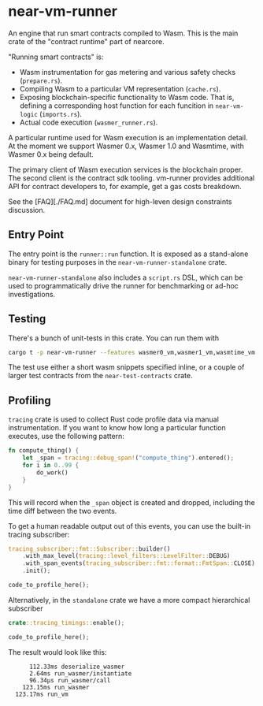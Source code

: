# near-vm-runner

An engine that run smart contracts compiled to Wasm.
This is the main crate of the "contract runtime" part of nearcore.

"Running smart contracts" is:

* Wasm instrumentation for gas metering and various safety checks (`prepare.rs`).
* Compiling Wasm to a particular VM representation (`cache.rs`).
* Exposing blockchain-specific functionality to Wasm code.
  That is, defining a corresponding host function for each funcition in `near-vm-logic` (`imports.rs`).
* Actual code execution (`wasmer_runner.rs`).

A particular runtime used for Wasm execution is an implementation detail.
At the moment we support Wasmer 0.x, Wasmer 1.0 and Wasmtime, with Wasmer 0.x being default.

The primary client of Wasm execution services is the blockchain proper. The
second client is the contract sdk tooling. vm-runner provides additional API for
contract developers to, for example, get a gas costs breakdown.

See the [FAQ][./FAQ.md] document for high-leven design constraints discussion.

## Entry Point

The entry point is the `runner::run` function. It is exposed as a stand-alone
binary for testing purposes in the `near-vm-runner-standalone` crate.

`near-vm-runner-standalone` also includes a `script.rs` DSL, which can be used
to programmatically drive the runner for benchmarking or ad-hoc investigations.

## Testing

There's a bunch of unit-tests in this crate. You can run them with

```bash
cargo t -p near-vm-runner --features wasmer0_vm,wasmer1_vm,wasmtime_vm
```

The test use either a short wasm snippets specified inline, or a couple of
larger test contracts from the `near-test-contracts` crate.

## Profiling

`tracing` crate is used to collect Rust code profile data via manual instrumentation.
If you want to know how long a particular function executes, use the following pattern:

```rust
fn compute_thing() {
    let _span = tracing::debug_span!("compute_thing").entered();
    for i in 0..99 {
        do_work()
    }
}
```

This will record when the `_span` object is created and dropped, including the time diff between the two events.

To get a human readable output out of this events, you can use the built-in tracing subscriber:

```rust
tracing_subscriber::fmt::Subscriber::builder()
    .with_max_level(tracing::level_filters::LevelFilter::DEBUG)
    .with_span_events(tracing_subscriber::fmt::format::FmtSpan::CLOSE)
    .init();

code_to_profile_here();
```

Alternatively, in the `standalone` crate we have a more compact hierarchical subscriber

```rust
crate::tracing_timings::enable();

code_to_profile_here();
```

The result would look like this:

```
      112.33ms deserialize_wasmer
      2.64ms run_wasmer/instantiate
      96.34µs run_wasmer/call
    123.15ms run_wasmer
  123.17ms run_vm
```
